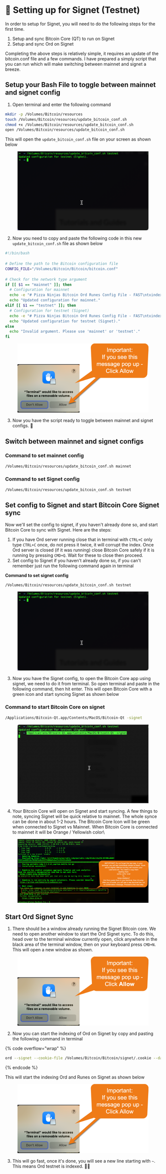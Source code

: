 # 🚧 Setting up for Signet (Testnet)

In order to setup for Signet, you will need to do the following steps for the first time.

1. Setup and sync Bitcoin Core (QT) to run on Signet
2. Setup and sync Ord on Signet

Completing the above steps is relatively simple, it requires an update of the bitcoin.conf file and a few commands. I have prepared a simply script that you can run which will make switching between mainnet and signet a breeze.&#x20;

## Setup your Bash File to toggle between mainnet and signet config

1. Open terminal and enter the following command

```bash
mkdir -p /Volumes/Bitcoin/resources
touch /Volumes/Bitcoin/resources/update_bitcoin_conf.sh
chmod +x /Volumes/Bitcoin/resources/update_bitcoin_conf.sh
open /Volumes/Bitcoin/resources/update_bitcoin_conf.sh
```

This will open the `update_bitcoin_conf.sh` file on your screen as shown below

<figure><img src="../.gitbook/assets/image (2).png" alt=""><figcaption></figcaption></figure>

2. Now you need to copy and paste the following code in this new `update_bitcoin_conf.sh` file as shown below

```bash
#!/bin/bash

# Define the path to the Bitcoin configuration file
CONFIG_FILE="/Volumes/Bitcoin/Bitcoin/bitcoin.conf"

# Check for the network type argument
if [[ $1 == "mainnet" ]]; then
  # Configuration for mainnet
  echo -e "# Pizza Ninjas Bitcoin Ord Runes Config File - FAST\ntxindex=1\nassumevalid=000000000000000000025820df002cd81b8bd78e6c64c1791962c8a91b46f54e\nserver=1" > $CONFIG_FILE
  echo "Updated configuration for mainnet."
elif [[ $1 == "testnet" ]]; then
  # Configuration for testnet (Signet)
  echo -e "# Pizza Ninjas Bitcoin Ord Runes Config File - FAST\ntxindex=1\nassumevalid=000000000000000000025820df002cd81b8bd78e6c64c1791962c8a91b46f54e\nserver=1\n\n[signet]\ntxindex=1\nserver=1" > $CONFIG_FILE
  echo "Updated configuration for testnet (Signet)."
else
  echo "Invalid argument. Please use 'mainnet' or 'testnet'."
fi

```

<figure><img src="../.gitbook/assets/image (1) (1).png" alt=""><figcaption></figcaption></figure>

3. Now you have the script ready to toggle between mainnet and signet configs. :pizza:

## Switch between mainnet and signet configs

### Command to set mainnet config

```bash
/Volumes/Bitcoin/resources/update_bitcoin_conf.sh mainnet
```

### Command to set Signet config

```
/Volumes/Bitcoin/resources/update_bitcoin_conf.sh testnet
```

## Set config to Signet and start Bitcoin Core Signet sync

Now we'll set the config to signet, if you haven't already done so, and start Bitcoin Core to sync with Signet. Here are the steps:

1. If you have Ord server running close that in terminal with `CTRL+C` only type `CTRL+C` once, do not press it twice, it will corrupt the index. Once Ord server is closed (if it was running) close Bitcoin Core safely if it is running by pressing `CMD+Q`. Wait for these to close then proceed.
2. Set config to Signet if you haven't already done so, if you can't remember just run the following command again in terminal

**Command to set signet config**

```
/Volumes/Bitcoin/resources/update_bitcoin_conf.sh testnet
```

<figure><img src="../.gitbook/assets/image (2) (1).png" alt=""><figcaption></figcaption></figure>

3. Now you have the Signet config, to open the Bitcoin Core app using signet, we need to do it from terminal. So open terminal and paste in the following command, then hit enter. This will open Bitcoin Core with a green icon and start syncing Signet as shown below

### Command to start Bitcoin Core on signet

```bash
/Applications/Bitcoin-Qt.app/Contents/MacOS/Bitcoin-Qt -signet
```

<figure><img src="../.gitbook/assets/image (3).png" alt=""><figcaption></figcaption></figure>

4. Your Bitcoin Core will open on Signet and start syncing. A few things to note, syncing Signet will be quick relative to mainnet. The whole synce can be done in about 1-2 hours. The Bitcoin Core Icon will be green when connected to Signet vs Mainnet. When Bitcoin Core is connected to mainnet it will be Orange / Yellowish color\


<figure><img src="../.gitbook/assets/image (5).png" alt=""><figcaption></figcaption></figure>

## Start Ord Signet Sync

1. There should be a window already running the Signet Bitcoin core. We need to open another window to start the Ord Signet sync. To do this, head over to the terminal window currently open, click anywhere in the black area of the terminal window, then on your keyboard press `CMD+N`. This will open a new window as shown.

<figure><img src="../.gitbook/assets/image.png" alt=""><figcaption></figcaption></figure>

2. Now you can start the indexing of Ord on Signet by copy and pasting the following command in terminal

{% code overflow="wrap" %}
```bash
ord --signet --cookie-file /Volumes/Bitcoin/Bitcoin/signet/.cookie --data-dir /Volumes/Bitcoin/Ord --index-runes index run
```
{% endcode %}

This will start the indexing Ord and Runes on Signet as shown below

<figure><img src="../.gitbook/assets/image (1).png" alt=""><figcaption></figcaption></figure>

3. This will go fast, once it's done, you will see a new line starting with `~`. This means Ord testnet is indexed. :pizza::ninja:
